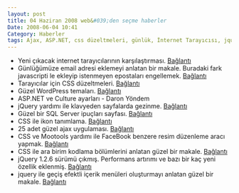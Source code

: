 ```yaml
---
layout: post
title: 04 Haziran 2008 web&#039;den seçme haberler
Date: 2008-06-04 10:41
Category: Haberler
tags: Ajax, ASP.NET, css düzeltmeleri, günlük, İnternet Tarayıcısı, jquery, klavye olayları, mootools, sql server, WordPress
---
```


-   Yeni çıkacak internet tarayıcılarının karşılaştırması. [Bağlantı][]
-   Günlüğümüze email adresi eklemeyi anlatan bir makale. Buradaki fark
    javascripti le ekleyip istenmeyen epostaları engellemek.
    [Bağlantı][1]
-   Tarayıcılar için CSS düzeltmeleri. [Bağlantı][2]
-   Güzel WordPress temaları. [Bağlantı][3]
-   ASP.NET ve Culture ayarları - Daron Yöndem
-   jQuery yardımı ile klavyeden sayfalarda gezinme. [Bağlantı][5]
-   Güzel bir SQL Server ipuçları sayfası. [Bağlantı][6]
-   CSS ile ikon tanımlama. [Bağlantı][7]
-   25 adet güzel ajax uygulaması. [Bağlantı][8]
-   CSS ve Mootools yardımı ile FaceBook benzere resim düzenleme aracı
    yapmak. [Bağlantı][9]
-   CSS ile ara birim kodlama bölümlerini anlatan güzel bir makale.
    [Bağlantı][10]
-   jQuery 1.2.6 sürümü çıkmış. Performans artırımı ve bazı bir kaç yeni
    özellik eklenmiş. [Bağlantı][11]
-   jquery ile geçiş efektli içerik menüleri oluşturmayı anlatan güzel
    bir makale. [Bağlantı][12]


  [Bağlantı]: http://loader.gadgetzone.com.au/Reviews/May-2008/Group-Test--Firefox-3-vs-IE-7-vs-Safari-3-1.aspx
    "yeni internet tarayıcılarını karşılaştırılması"
  [1]: http://hackwordpress.com/how-to-add-email-this-button-wordpress-blog/
    "günlüğer posta"
  [2]: http://www.nineteeneightythree.com/2008/05/29/making-it-work-css-browser-hacks/
    "tarayıcılar css düzeltmesi"
  [3]: http://www.wpzoom.com/wordpress-themes-sets/45-free-premium-wordpress-themes-with-magazine-or-grid-layouts/
    "wordpress temaları"
  [5]: http://nettuts.com/javascript-ajax/how-to-create-a-keypress-navigation-using-jquery/
    "klavye kullana"
  [6]: http://forum.lessthandot.com/viewtopic.php?f=17&t=306
    "sql ipuçları"
  [7]: http://woork.blogspot.com/2008/06/beautiful-css-buttons-with-icon-set.html
    "ikon tanımla"
  [8]: http://sixrevisions.com/ajax/ajax_techniques/ "ajax"
  [9]: http://davidwalsh.name/facebook-sliders-with-mootools-and-css-now-with-image-generation
    "resim düzenle"
  [10]: http://www.alistapart.com/articles/writingainterfacestyleguide
    "css"
  [11]: http://docs.jquery.com/Release:jQuery_1.2.6 "jquery 1.2.6"
  [12]: http://jqueryfordesigners.com/coda-slider-effect/ "geçiş efekti"
